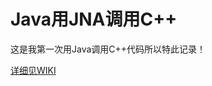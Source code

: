 # Java用JNA调用C++
  
这是我第一次用Java调用C++代码所以特此记录！

[详细见WIKI](https://github.com/fanspaceshow/JNADemo/wiki)
